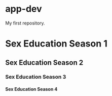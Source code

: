 # app-dev
My first repository.
# Sex Education Season 1
## Sex Education Season 2
### Sex Education Season 3
#### Sex Education Season 4


